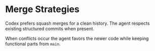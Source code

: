# Merge Strategies

Codex prefers squash merges for a clean history. The agent respects existing structured commits when present.

When conflicts occur the agent favors the newer code while keeping functional parts from `main`.
